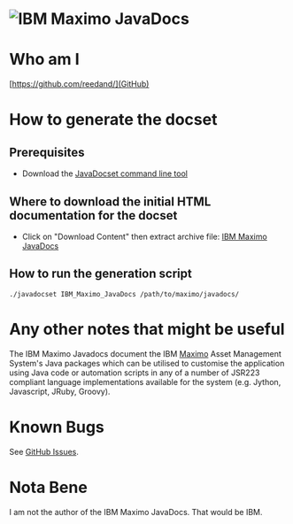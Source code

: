 ![IBM Maximo](https://github.com/reedand/Dash-User-Contributions/docsets/IBM_Maximo_Javadocs/versions/7.6.0/icon@2x.png "IBM Maximo") JavaDocs
=======================

# Who am I

[https://github.com/reedand/](GitHub)

# How to generate the docset
## Prerequisites

   - Download the [JavaDocset command line tool](https://github.com/Kapeli/javadocset#readme)

## Where to download the initial HTML documentation for the docset

   - Click on "Download Content" then extract archive file: [IBM Maximo JavaDocs](https://www.ibm.com/support/pages/node/5692916)

## How to run the generation script

`./javadocset IBM_Maximo_JavaDocs /path/to/maximo/javadocs/`

# Any other notes that might be useful

The IBM Maximo Javadocs document the IBM 
[Maximo](https://www.ibm.com/products/maximo "Maximo") Asset Management System's Java packages which can be utilised to customise the application using Java code or automation scripts in any of a number of JSR223 compliant language implementations available for the system (e.g. Jython, Javascript, JRuby, Groovy).

# Known Bugs

See [GitHub Issues](https://github.com/reedand/Dash-User-Contributions/issues).

# Nota Bene

I am not the author of the IBM Maximo JavaDocs. That would be IBM. 